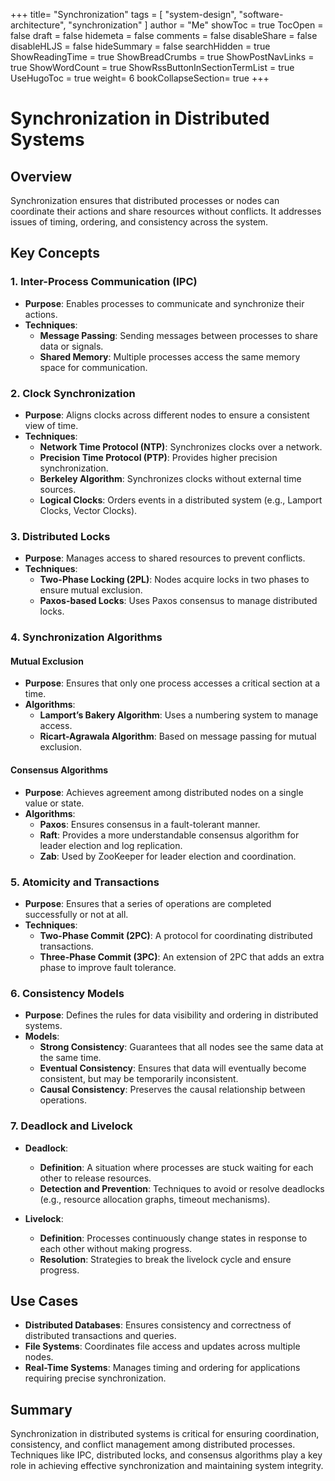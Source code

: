 +++
title= "Synchronization"
tags = [ "system-design", "software-architecture", "synchronization" ]
author = "Me"
showToc = true
TocOpen = false
draft = false
hidemeta = false
comments = false
disableShare = false
disableHLJS = false
hideSummary = false
searchHidden = true
ShowReadingTime = true
ShowBreadCrumbs = true
ShowPostNavLinks = true
ShowWordCount = true
ShowRssButtonInSectionTermList = true
UseHugoToc = true
weight= 6
bookCollapseSection= true
+++

# Synchronization in Distributed Systems

## Overview

Synchronization ensures that distributed processes or nodes can coordinate their actions and share resources without conflicts. It addresses issues of timing, ordering, and consistency across the system.

## Key Concepts

### 1. **Inter-Process Communication (IPC)**

- **Purpose**: Enables processes to communicate and synchronize their actions.
- **Techniques**:
  - **Message Passing**: Sending messages between processes to share data or signals.
  - **Shared Memory**: Multiple processes access the same memory space for communication.

### 2. **Clock Synchronization**

- **Purpose**: Aligns clocks across different nodes to ensure a consistent view of time.
- **Techniques**:
  - **Network Time Protocol (NTP)**: Synchronizes clocks over a network.
  - **Precision Time Protocol (PTP)**: Provides higher precision synchronization.
  - **Berkeley Algorithm**: Synchronizes clocks without external time sources.
  - **Logical Clocks**: Orders events in a distributed system (e.g., Lamport Clocks, Vector Clocks).

### 3. **Distributed Locks**

- **Purpose**: Manages access to shared resources to prevent conflicts.
- **Techniques**:
  - **Two-Phase Locking (2PL)**: Nodes acquire locks in two phases to ensure mutual exclusion.
  - **Paxos-based Locks**: Uses Paxos consensus to manage distributed locks.

### 4. **Synchronization Algorithms**

#### **Mutual Exclusion**

- **Purpose**: Ensures that only one process accesses a critical section at a time.
- **Algorithms**:
  - **Lamport’s Bakery Algorithm**: Uses a numbering system to manage access.
  - **Ricart-Agrawala Algorithm**: Based on message passing for mutual exclusion.

#### **Consensus Algorithms**

- **Purpose**: Achieves agreement among distributed nodes on a single value or state.
- **Algorithms**:
  - **Paxos**: Ensures consensus in a fault-tolerant manner.
  - **Raft**: Provides a more understandable consensus algorithm for leader election and log replication.
  - **Zab**: Used by ZooKeeper for leader election and coordination.

### 5. **Atomicity and Transactions**

- **Purpose**: Ensures that a series of operations are completed successfully or not at all.
- **Techniques**:
  - **Two-Phase Commit (2PC)**: A protocol for coordinating distributed transactions.
  - **Three-Phase Commit (3PC)**: An extension of 2PC that adds an extra phase to improve fault tolerance.

### 6. **Consistency Models**

- **Purpose**: Defines the rules for data visibility and ordering in distributed systems.
- **Models**:
  - **Strong Consistency**: Guarantees that all nodes see the same data at the same time.
  - **Eventual Consistency**: Ensures that data will eventually become consistent, but may be temporarily inconsistent.
  - **Causal Consistency**: Preserves the causal relationship between operations.

### 7. **Deadlock and Livelock**

- **Deadlock**:
  - **Definition**: A situation where processes are stuck waiting for each other to release resources.
  - **Detection and Prevention**: Techniques to avoid or resolve deadlocks (e.g., resource allocation graphs, timeout mechanisms).

- **Livelock**:
  - **Definition**: Processes continuously change states in response to each other without making progress.
  - **Resolution**: Strategies to break the livelock cycle and ensure progress.

## Use Cases

- **Distributed Databases**: Ensures consistency and correctness of distributed transactions and queries.
- **File Systems**: Coordinates file access and updates across multiple nodes.
- **Real-Time Systems**: Manages timing and ordering for applications requiring precise synchronization.

## Summary

Synchronization in distributed systems is critical for ensuring coordination, consistency, and conflict management among distributed processes. Techniques like IPC, distributed locks, and consensus algorithms play a key role in achieving effective synchronization and maintaining system integrity.

